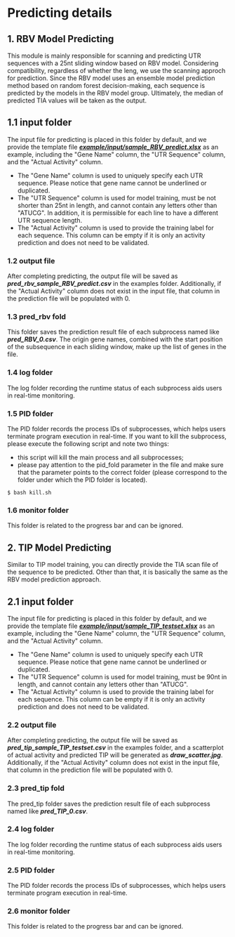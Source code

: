 # Predicting details

## 1. RBV Model Predicting
This module is mainly responsible for scanning and predicting UTR sequences with a 25nt sliding window based on RBV model. Considering compatibility, regardless of whether the leng, we use the scanning approch for prediction. Since the RBV model uses an ensemble model prediction method based on random forest decision-making, each sequence is predicted by the models in the RBV model group. Ultimately, the median of predicted TIA values will be taken as the output.

## 1.1 input folder
The input file for predicting is placed in this folder by default, and we provide the template file ***[example/input/sample_RBV_predict.xlsx](./example/input/sample_RBV_predict.xlsx)*** as an example, including the "Gene Name" column, the "UTR Sequence" column, and the "Actual Activity" column. 
- The "Gene Name" column is used to uniquely specify each UTR sequence. Please notice that gene name cannot be underlined or duplicated.
- The "UTR Sequence" column is used for model training, must be not shorter than 25nt in length, and cannot contain any letters other than "ATUCG". In addition, it is permissible for each line to have a different UTR sequence length. 
- The "Actual Activity" column is used to provide the training label for each sequence. This column can be empty if it is only an activity prediction and does not need to be validated.

### 1.2 output file
After completing predicting, the output file will be saved as ***pred_rbv_sample_RBV_predict.csv*** in the examples folder. Additionally, if the "Actual Activity" column does not exist in the input file, that column in the prediction file will be populated with 0.

### 1.3 pred_rbv fold
This folder saves the prediction result file of each subprocess named like ***pred_RBV_0.csv***. The origin gene names, combined with the start position of the subsequence in each sliding window, make up the list of genes in the file.

### 1.4 log folder
The log folder recording the runtime status of each subprocess aids users in real-time monitoring.

### 1.5 PID folder
The PID folder records the process IDs of subprocesses, which helps users terminate program execution in real-time. If you want to kill the subprocess, please execute the following script and note two things: 
- this script will kill the main process and all subprocesses; 
- please pay attention to the pid_fold parameter in the file and make sure that the parameter points to the correct folder (please correspond to the folder under which the PID folder is located).
```
$ bash kill.sh
```

### 1.6 monitor folder
This folder is related to the progress bar and can be ignored.


## 2. TIP Model Predicting
Similar to TIP model training, you can directly provide the TIA scan file of the sequence to be predicted. Other than that, it is basically the same as the RBV model prediction approach.

## 2.1 input folder
The input file for predicting is placed in this folder by default, and we provide the template file ***[example/input/sample_TIP_testset.xlsx](./example/input/sample_TIP_testset.xlsx)*** as an example, including the "Gene Name" column, the "UTR Sequence" column, and the "Actual Activity" column. 
- The "Gene Name" column is used to uniquely specify each UTR sequence. Please notice that gene name cannot be underlined or duplicated.
- The "UTR Sequence" column is used for model training, must be 90nt in length, and cannot contain any letters other than "ATUCG".
- The "Actual Activity" column is used to provide the training label for each sequence. This column can be empty if it is only an activity prediction and does not need to be validated.

### 2.2 output file
After completing predicting, the output file will be saved as ***pred_tip_sample_TIP_testset.csv*** in the examples folder, and a scatterplot of actual activity and predicted TIP will be generated as ***draw_scatter.jpg***. Additionally, if the "Actual Activity" column does not exist in the input file, that column in the prediction file will be populated with 0.

### 2.3 pred_tip fold
The pred_tip folder saves the prediction result file of each subprocess named like ***pred_TIP_0.csv***. 

### 2.4 log folder
The log folder recording the runtime status of each subprocess aids users in real-time monitoring.

### 2.5 PID folder
The PID folder records the process IDs of subprocesses, which helps users terminate program execution in real-time.

### 2.6 monitor folder
This folder is related to the progress bar and can be ignored.

